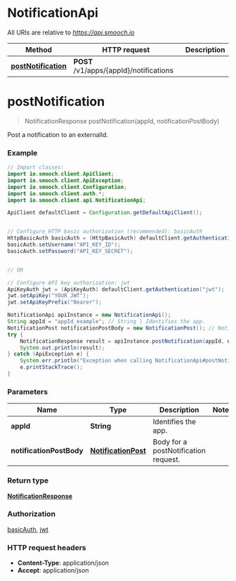 # NotificationApi

All URIs are relative to *https://api.smooch.io*

Method | HTTP request | Description
------------- | ------------- | -------------
[**postNotification**](NotificationApi.md#postNotification) | **POST** /v1/apps/{appId}/notifications | 


<a name="postNotification"></a>
# **postNotification**
> NotificationResponse postNotification(appId, notificationPostBody)



Post a notification to an externalId.

### Example
```java
// Import classes:
import io.smooch.client.ApiClient;
import io.smooch.client.ApiException;
import io.smooch.client.Configuration;
import io.smooch.client.auth.*;
import io.smooch.client.api.NotificationApi;

ApiClient defaultClient = Configuration.getDefaultApiClient();


// Configure HTTP basic authorization (recommended): basicAuth
HttpBasicAuth basicAuth = (HttpBasicAuth) defaultClient.getAuthentication("basicAuth");
basicAuth.setUsername("API_KEY_ID");
basicAuth.setPassword("API_KEY_SECRET");


// OR

// Configure API key authorization: jwt
ApiKeyAuth jwt = (ApiKeyAuth) defaultClient.getAuthentication("jwt");
jwt.setApiKey("YOUR JWT");
jwt.setApiKeyPrefix("Bearer");

NotificationApi apiInstance = new NotificationApi();
String appId = "appId_example"; // String | Identifies the app.
NotificationPost notificationPostBody = new NotificationPost(); // NotificationPost | Body for a postNotification request. 
try {
    NotificationResponse result = apiInstance.postNotification(appId, notificationPostBody);
    System.out.println(result);
} catch (ApiException e) {
    System.err.println("Exception when calling NotificationApi#postNotification");
    e.printStackTrace();
}
```

### Parameters

Name | Type | Description  | Notes
------------- | ------------- | ------------- | -------------
 **appId** | **String**| Identifies the app. |
 **notificationPostBody** | [**NotificationPost**](NotificationPost.md)| Body for a postNotification request.  |

### Return type

[**NotificationResponse**](NotificationResponse.md)

### Authorization

[basicAuth](../README.md#basicAuth), [jwt](../README.md#jwt)

### HTTP request headers

 - **Content-Type**: application/json
 - **Accept**: application/json

